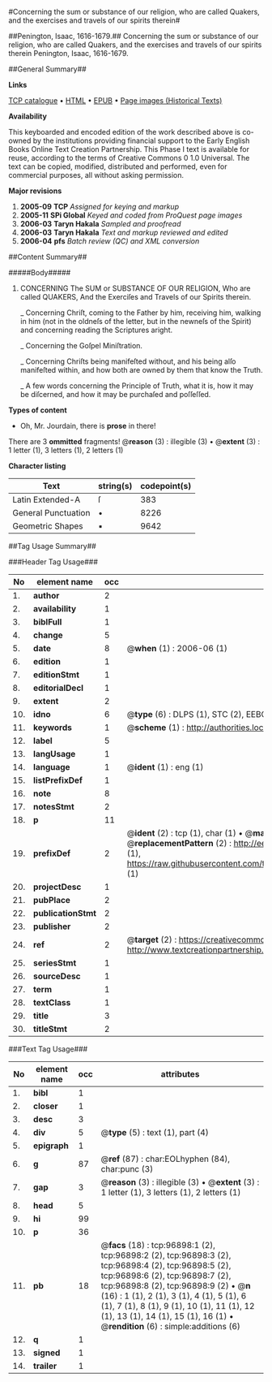 #Concerning the sum or substance of our religion, who are called Quakers, and the exercises and travels of our spirits therein#

##Penington, Isaac, 1616-1679.##
Concerning the sum or substance of our religion, who are called Quakers, and the exercises and travels of our spirits therein
Penington, Isaac, 1616-1679.

##General Summary##

**Links**

[TCP catalogue](http://www.ota.ox.ac.uk/tcp/)  • 
[HTML](http://tei.it.ox.ac.uk/tcp/Texts-HTML/free/A54/A54028.html)  • 
[EPUB](http://tei.it.ox.ac.uk/tcp/Texts-EPUB/free/A54/A54028.epub) • 
[Page images (Historical Texts)](https://data.historicaltexts.jisc.ac.uk/view?pubId=eebo-13044878e&pageId=eebo-13044878e-96898-1)

**Availability**

This keyboarded and encoded edition of the
	       work described above is co-owned by the institutions
	       providing financial support to the Early English Books
	       Online Text Creation Partnership. This Phase I text is
	       available for reuse, according to the terms of Creative
	       Commons 0 1.0 Universal. The text can be copied,
	       modified, distributed and performed, even for
	       commercial purposes, all without asking permission.

**Major revisions**

1. __2005-09__ __TCP__ *Assigned for keying and markup*
1. __2005-11__ __SPi Global__ *Keyed and coded from ProQuest page images*
1. __2006-03__ __Taryn Hakala__ *Sampled and proofread*
1. __2006-03__ __Taryn Hakala__ *Text and markup reviewed and edited*
1. __2006-04__ __pfs__ *Batch review (QC) and XML conversion*

##Content Summary##

#####Body#####

1. CONCERNING The SUM or SUBSTANCE OF OUR RELIGION, Who are called QUAKERS, And the Exerciſes and Travels of our Spirits therein.

    _ Concerning Chriſt, coming to the Father by him, receiving him, walking in him (not in the oldneſs of the letter, but in the newneſs of the Spirit) and concerning reading the Scriptures aright.

    _ Concerning the Goſpel Miniſtration.

    _ Concerning Chriſts being manifeſted without, and his being alſo manifeſted within, and how both are owned by them that know the Truth.

    _ A few words concerning the Principle of Truth, what it is, how it may be diſcerned, and how it may be purchaſed and poſſeſſed.

**Types of content**

  * Oh, Mr. Jourdain, there is **prose** in there!

There are 3 **ommitted** fragments! 
 @__reason__ (3) : illegible (3)  •  @__extent__ (3) : 1 letter (1), 3 letters (1), 2 letters (1)

**Character listing**


|Text|string(s)|codepoint(s)|
|---|---|---|
|Latin Extended-A|ſ|383|
|General Punctuation|•|8226|
|Geometric Shapes|▪|9642|

##Tag Usage Summary##

###Header Tag Usage###

|No|element name|occ|attributes|
|---|---|---|---|
|1.|__author__|2||
|2.|__availability__|1||
|3.|__biblFull__|1||
|4.|__change__|5||
|5.|__date__|8| @__when__ (1) : 2006-06 (1)|
|6.|__edition__|1||
|7.|__editionStmt__|1||
|8.|__editorialDecl__|1||
|9.|__extent__|2||
|10.|__idno__|6| @__type__ (6) : DLPS (1), STC (2), EEBO-CITATION (1), OCLC (1), VID (1)|
|11.|__keywords__|1| @__scheme__ (1) : http://authorities.loc.gov/ (1)|
|12.|__label__|5||
|13.|__langUsage__|1||
|14.|__language__|1| @__ident__ (1) : eng (1)|
|15.|__listPrefixDef__|1||
|16.|__note__|8||
|17.|__notesStmt__|2||
|18.|__p__|11||
|19.|__prefixDef__|2| @__ident__ (2) : tcp (1), char (1)  •  @__matchPattern__ (2) : ([0-9\-]+):([0-9IVX]+) (1), (.+) (1)  •  @__replacementPattern__ (2) : http://eebo.chadwyck.com/downloadtiff?vid=$1&page=$2 (1), https://raw.githubusercontent.com/textcreationpartnership/Texts/master/tcpchars.xml#$1 (1)|
|20.|__projectDesc__|1||
|21.|__pubPlace__|2||
|22.|__publicationStmt__|2||
|23.|__publisher__|2||
|24.|__ref__|2| @__target__ (2) : https://creativecommons.org/publicdomain/zero/1.0/ (1), http://www.textcreationpartnership.org/docs/. (1)|
|25.|__seriesStmt__|1||
|26.|__sourceDesc__|1||
|27.|__term__|1||
|28.|__textClass__|1||
|29.|__title__|3||
|30.|__titleStmt__|2||


###Text Tag Usage###

|No|element name|occ|attributes|
|---|---|---|---|
|1.|__bibl__|1||
|2.|__closer__|1||
|3.|__desc__|3||
|4.|__div__|5| @__type__ (5) : text (1), part (4)|
|5.|__epigraph__|1||
|6.|__g__|87| @__ref__ (87) : char:EOLhyphen (84), char:punc (3)|
|7.|__gap__|3| @__reason__ (3) : illegible (3)  •  @__extent__ (3) : 1 letter (1), 3 letters (1), 2 letters (1)|
|8.|__head__|5||
|9.|__hi__|99||
|10.|__p__|36||
|11.|__pb__|18| @__facs__ (18) : tcp:96898:1 (2), tcp:96898:2 (2), tcp:96898:3 (2), tcp:96898:4 (2), tcp:96898:5 (2), tcp:96898:6 (2), tcp:96898:7 (2), tcp:96898:8 (2), tcp:96898:9 (2)  •  @__n__ (16) : 1 (1), 2 (1), 3 (1), 4 (1), 5 (1), 6 (1), 7 (1), 8 (1), 9 (1), 10 (1), 11 (1), 12 (1), 13 (1), 14 (1), 15 (1), 16 (1)  •  @__rendition__ (6) : simple:additions (6)|
|12.|__q__|1||
|13.|__signed__|1||
|14.|__trailer__|1||
